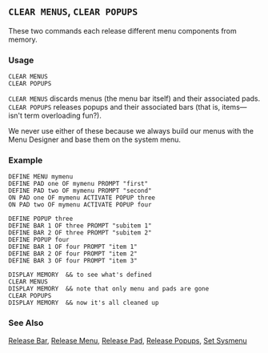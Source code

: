 ## `CLEAR MENUS`, `CLEAR POPUPS`

These two commands each release different menu components from memory.

### Usage

```foxpro
CLEAR MENUS
CLEAR POPUPS
```

`CLEAR MENUS` discards menus (the menu bar itself) and their associated pads. `CLEAR POPUPS` releases popups and their associated bars (that is, items&mdash;isn't term overloading fun?).

We never use either of these because we always build our menus with the Menu Designer and base them on the system menu.

### Example

```foxpro
DEFINE MENU mymenu
DEFINE PAD one OF mymenu PROMPT "first"
DEFINE PAD two OF mymenu PROMPT "second"
ON PAD one OF mymenu ACTIVATE POPUP three
ON PAD two OF mymenu ACTIVATE POPUP four

DEFINE POPUP three
DEFINE BAR 1 OF three PROMPT "subitem 1"
DEFINE BAR 2 OF three PROMPT "subitem 2"
DEFINE POPUP four
DEFINE BAR 1 OF four PROMPT "item 1"
DEFINE BAR 2 OF four PROMPT "item 2"
DEFINE BAR 3 OF four PROMPT "item 3"

DISPLAY MEMORY  && to see what's defined
CLEAR MENUS
DISPLAY MEMORY  && note that only menu and pads are gone
CLEAR POPUPS
DISPLAY MEMORY  && now it's all cleaned up
```
### See Also

[Release Bar](s4g098.md), [Release Menu](s4g098.md), [Release Pad](s4g098.md), [Release Popups](s4g098.md), [Set Sysmenu](s4g233.md)